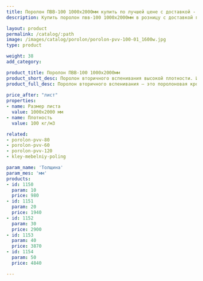 ```yaml
---
title: Поролон ПВВ-100 1000х2000мм купить по лучшей цене с доставкой - Поролоныч
description: Купить поролон пвв-100 1000х2000мм в розницу с доставкой по Москве в интернет-магазине Поролоныча.

layout: product
permalink: /catalog/:path
image: /images/catalog/porolon/porolon-pvv-100-01_1600w.jpg
type: product

weight: 38
add_category: 

product_title: Поролон ПВВ-100 1000х2000мм
product_short_desc: Поролон вторичного вспенивания высокой плотности. Используется в мебельной и автомобильной промышленности.
product_full_desc: Поролон вторичного вспенивания — это поролоновая крошка, вспененная с полиуретановым клеем и спрессованная под определенным давлением. Данный материал обладает высокими показателями плотности, жесткости, долговечности и прочности. Имеет хорошие звукопоглощающие и изолирующие свойства. Отличается высокой демпфирующей способностью. Благодаря таким качественным показателям долго сохраняет свои свойства и обеспечивает долгую службу изделий при их ежедневном использовании.
        
price_after: "лист"
properties:
- name: Размер листа
  value: 1000х2000 мм
- name: Плотность
  value: 100 кг/м3

related:
- porolon-pvv-80
- porolon-pvv-60
- porolon-pvv-120
- kley-mebelniy-poling

param_name: 'Толщина'
param_mes: 'мм'
products:
- id: 1150
  param: 10
  price: 980
- id: 1151
  param: 20
  price: 1940
- id: 1152
  param: 30
  price: 2900
- id: 1153
  param: 40
  price: 3870
- id: 1154
  param: 50
  price: 4840

---
```

